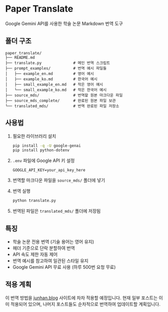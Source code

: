 # Paper Translate

Google Gemini API를 사용한 학술 논문 Markdown 번역 도구

## 폴더 구조

```
paper_translate/
├── README.md
├── translate.py              # 메인 번역 스크립트
├── prompt_examples/          # 번역 예시 파일들
│   ├── example_en.md         # 영어 예시
│   ├── example_ko.md         # 한국어 예시
│   ├── small_example_en.md   # 작은 영어 예시
│   └── small_example_ko.md   # 작은 한국어 예시
├── source_mds/               # 번역할 원본 마크다운 파일
├── source_mds_complete/      # 완료된 원본 파일 보관
└── translated_mds/           # 번역 완료된 파일 저장소
```

## 사용법

1. 필요한 라이브러리 설치
   ```bash
   pip install -q -U google-genai
   pip install python-dotenv
   ```

2. `.env` 파일에 Google API 키 설정
   ```
   GOOGLE_API_KEY=your_api_key_here
   ```

3. 번역할 마크다운 파일을 `source_mds/` 폴더에 넣기

4. 번역 실행
   ```bash
   python translate.py
   ```

5. 번역된 파일은 `translated_mds/` 폴더에 저장됨

## 특징

- 학술 논문 전용 번역 (기술 용어는 영어 유지)
- 헤더 기준으로 단락 분할하여 번역
- API 속도 제한 자동 제어
- 번역 예시를 참고하여 일관된 스타일 유지
- Google Gemini API 무료 사용 (하루 500번 요청 무료)

## 적용 계획

이 번역 방법을 [junhan.blog](https://junhan.blog) 사이트에 차차 적용할 예정입니다.
현재 일부 포스트는 이미 적용되어 있으며, 나머지 포스트들도 순차적으로 번역하여 업데이트할 계획입니다.